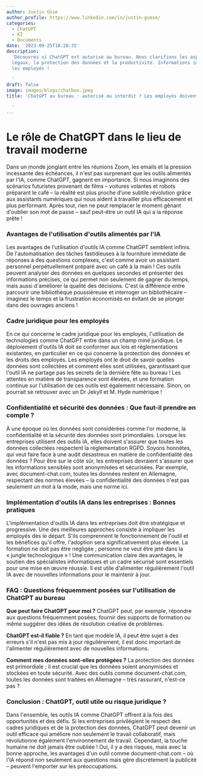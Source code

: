 ```yaml
---
author: Justin Güse
author_profile: https://www.linkedin.com/in/justin-guese/
categories:
  - ChatGPT
  - KI
  - Documents
date: '2023-09-25T18:28:35'
description:
  'Découvrez si ChatGPT est autorisé au bureau. Nous clarifions les aspects
  légaux, la protection des données et la productivité. Informations importantes pour
  les employés !

  '
draft: false
image: images/blogs/chatbox.jpeg
title: 'ChatGPT au bureau : autorisé ou interdit ? Les employés doivent savoir.

  '
---
```


# Le rôle de ChatGPT dans le lieu de travail moderne

Dans un monde jonglant entre les réunions Zoom, les emails et la pression incessante des échéances, il n'est pas surprenant que les outils alimentés par l'IA, comme ChatGPT, gagnent en importance. Si nous imaginons des scénarios futuristes provenant de films – voitures volantes et robots préparant le café – la réalité est plus proche d’une subtile révolution grâce aux assistants numériques qui nous aident à travailler plus efficacement et plus performant. Après tout, rien ne peut remplacer le moment gênant d'oublier son mot de passe – sauf peut-être un outil IA qui a la réponse prête !

### Avantages de l'utilisation d'outils alimentés par l'IA

Les avantages de l'utilisation d'outils IA comme ChatGPT semblent infinis. De l'automatisation des tâches fastidieuses à la fourniture immédiate de réponses à des questions complexes, c'est comme avoir un assistant personnel perpétuellement préparé avec un café à la main ! Ces outils peuvent analyser des données en quelques secondes et présenter des informations précises, ce qui permet non seulement de gagner du temps, mais aussi d'améliorer la qualité des décisions. C'est la différence entre parcourir une bibliothèque poussiéreuse et interroger un bibliothécaire – imaginez le temps et la frustration économisés en évitant de se plonger dans des ouvrages anciens !

### Cadre juridique pour les employés

En ce qui concerne le cadre juridique pour les employés, l'utilisation de technologies comme ChatGPT entre dans un champ miné juridique. Le déploiement d'outils IA doit se conformer aux lois et réglementations existantes, en particulier en ce qui concerne la protection des données et les droits des employés. Les employés ont le droit de savoir quelles données sont collectées et comment elles sont utilisées, garantissant que l'outil IA ne partage pas les secrets de la dernière fête au bureau ! Les attentes en matière de transparence sont élevées, et une formation continue sur l'utilisation de ces outils est également nécessaire. Sinon, on pourrait se retrouver avec un Dr Jekyll et M. Hyde numérique !

### Confidentialité et sécurité des données : Que faut-il prendre en compte ?

À une époque où les données sont considérées comme l'or moderne, la confidentialité et la sécurité des données sont primordiales. Lorsque les entreprises utilisent des outils IA, elles doivent s'assurer que toutes les données collectées respectent la réglementation RGPD. Soyons honnêtes, qui veut faire face à une audit désastreux en matière de confidentialité des données ? Pour être sur le côté sûr, les entreprises devraient s'assurer que les informations sensibles sont anonymisées et sécurisées. Par exemple, avec document-chat.com, toutes les données restent en Allemagne, respectant des normes élevées – la confidentialité des données n'est pas seulement un mot à la mode, mais une norme ici.

### Implémentation d'outils IA dans les entreprises : Bonnes pratiques

L'implémentation d'outils IA dans les entreprises doit être stratégique et progressive. Une des meilleures approches consiste à impliquer les employés dès le départ. S'ils comprennent le fonctionnement de l'outil et les bénéfices qu'il offre, l'adoption sera significativement plus élevée. La formation ne doit pas être négligée ; personne ne veut être jeté dans la « jungle technologique » ! Une communication claire des avantages, le soutien des spécialistes informatiques et un cadre sécurisé sont essentiels pour une mise en œuvre réussie. Il est utile d'alimenter régulièrement l'outil IA avec de nouvelles informations pour le maintenir à jour.

### FAQ : Questions fréquemment posées sur l'utilisation de ChatGPT au bureau

**Que peut faire ChatGPT pour moi ?** ChatGPT peut, par exemple, répondre aux questions fréquemment posées, fournir des supports de formation ou même suggérer des idées de résolution créative de problèmes.

**ChatGPT est-il fiable ?** En tant que modèle IA, il peut être sujet à des erreurs s'il n'est pas mis à jour régulièrement, il est donc important de l'alimenter régulièrement avec de nouvelles informations.

**Comment mes données sont-elles protégées ?** La protection des données est primordiale ; il est crucial que les données soient anonymisées et stockées en toute sécurité. Avec des outils comme document-chat.com, toutes les données sont traitées en Allemagne – très rassurant, n'est-ce pas ?

### Conclusion : ChatGPT, outil utile ou risque juridique ?

Dans l'ensemble, les outils IA comme ChatGPT offrent à la fois des opportunités et des défis. Si les entreprises privilégient le respect des cadres juridiques et de la protection des données, ChatGPT peut devenir un outil efficace qui améliore non seulement le travail collaboratif, mais révolutionne également l'environnement de travail. Cependant, la touche humaine ne doit jamais être oubliée ! Oui, il y a des risques, mais avec la bonne approche, les avantages d'un outil comme document-chat.com – où l'IA répond non seulement aux questions mais gère discrètement la publicité – peuvent l'emporter sur les préoccupations.
